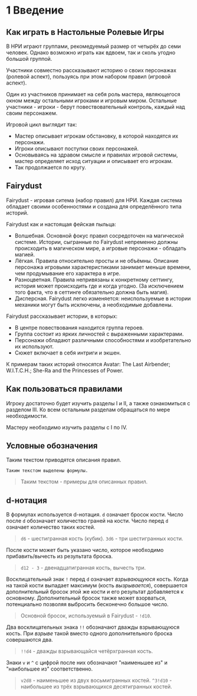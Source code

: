 # 1 Введение

## Как играть в Настольные Ролевые Игры

В НРИ играют группами, рекомедуемый размер от четырёх до семи человек.
Однако возможно играть как вдвоем, так и сколь угодно большой группой.

Участники совместно рассказывают историю о своих персонажах (ролевой аспект),
пользуясь при этом набором правил (игровой аспект).

Один из участников принимает на себя роль мастера, являющегося окном между остальными игроками и игровым миром.
Остальные участники - игроки - берут повествовательный контроль, каждый над своим персонажем.

Игровой цикл выглядит так:
- Мастер описывает игрокам обстановку, в которой находятся их персонажи.
- Игроки описывают поступки своих персонажей.
- Основываясь на здравом смысле и правилах игровой системы, мастер определяет исход ситуации и описывает его игрокам.
- Так продолжается по кругу.

## Fairydust

Fairydust - игровая ситема (набор правил) для НРИ.
Каждая система обладает своими особенностями и создана для определённого типа историй.

Fairydust как и настоящая фейская пыльца:
- Волшебная. Основной фокус правил сосредоточен на магической системе.
  Истории, сыгранные по Fairydust непременно должны происходить в магическом мире,
  а игровые персонажи - обладать магией.
- Лёгкая. Правила относительно просты и не объёмны.
  Описание персонажа игровыми характеристиками занимает меньше времени,
  чем продумывание его характера в игре.
- Разноцветная. Правила непривязаны к конкретному сеттингу, история может происходить где и когда угодно.
  (За исключением того факта, что в сеттинге обязательно должна быть магия).
- Дисперсная. Fairydust легко изменяется: неиспользуемые в истории механики могут быть исключены,
  а необходимые добавлены.

Fairydust рассказывает истории, в которых:
- В центре повествования находится группа героев.
- Группа состоит из ярких личностей с выраженными характерами.
- Персонажи обладают различными способностями и изобретательно их используют.
- Сюжет включает в себя интриги и экшен.

К примерам таких историй относятся Avatar: The Last Airbender; W.I.T.C.H.; She-Ra and the Princesses of Power.

## Как пользоваться правилами

Игроку достаточно будет изучить разделы I и II, а также ознакомиться с разделом III.
Ко всем остальным разделам обращаться по мере необходимости.

Мастеру необходимо изучить разделы с I по IV.

## Условные обозначения

Таким текстом приводятся описания правил.

`Таким текстом выделены формулы.`

>Таким текстом - примеры для описанных правил.

## d-нотация

В формулах используется d-нотация. `d` означает бросок кости.
Число после `d` обозначает количество граней на кости.
Число перед `d` означает количество таких костей.

>`d6` - шестигранная кость (кубик).
>`3d6` - три шестигранных кости.

После кости может быть указано число, которое необходимо прибавить/вычесть из результата броска.

>`d12 - 3` - двенадцатигранная кость, вычесть три.

Восклицательный знак `!` перед `d` означает _взрывающуюся_ кость.
Когда на такой кости выпадает максимум (кость _вызрывается_),
совершается дополнительный бросок этой же кости и его результат добавляется к основному.
Дополнительный бросок также может взорваться, потенциально позволяя выбросить бесконечно большое число.

>Основной бросок, используемый в Fairydust - `!d10`.

Два восклицательных знака `!!` обозначают дважды взрывающуюся кость.
При _взрыве_ такой вместо одного дополнительного броска совершаются два.

>`!!d4` - дважды взрывающайся четёрхгранная кость.

Знаки `v` и `^` с цифрой после них обозначают "наименьшее из" и "наибольшее из" соответственно.

>`v2d8` - наименьшее из двух восьмигранных костей.
>`^3!d10` - наибольшее из трёх взрывающихся десятигранных костей.
